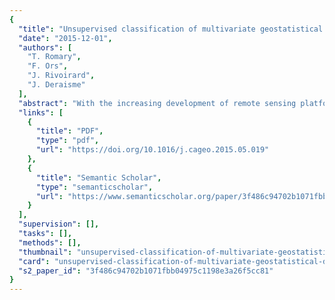 ```yaml
---
{
  "title": "Unsupervised classification of multivariate geostatistical data: Two algorithms",
  "date": "2015-12-01",
  "authors": [
    "T. Romary",
    "F. Ors",
    "J. Rivoirard",
    "J. Deraisme"
  ],
  "abstract": "With the increasing development of remote sensing platforms and the evolution of sampling facilities in mining and oil industry, spatial datasets are becoming increasingly large, inform a growing number of variables and cover wider and wider areas. Therefore, it is often necessary to split the domain of study to account for radically different behaviors of the natural phenomenon over the domain and to simplify the subsequent modeling step. The definition of these areas can be seen as a problem of unsupervised classification, or clustering, where we try to divide the domain into homogeneous domains with respect to the values taken by the variables in hand. The application of classical clustering methods, designed for independent observations, does not ensure the spatial coherence of the resulting classes. Image segmentation methods, based on e.g. Markov random fields, are not adapted to irregularly sampled data. Other existing approaches, based on mixtures of Gaussian random functions estimated via the expectation-maximization algorithm, are limited to reasonable sample sizes and a small number of variables. In this work, we propose two algorithms based on adaptations of classical algorithms to multivariate geostatistical data. Both algorithms are model free and can handle large volumes of multivariate, irregularly spaced data. The first one proceeds by agglomerative hierarchical clustering. The spatial coherence is ensured by a proximity condition imposed for two clusters to merge. This proximity condition relies on a graph organizing the data in the coordinates space. The hierarchical algorithm can then be seen as a graph-partitioning algorithm. Following this interpretation, a spatial version of the spectral clustering algorithm is also proposed. The performances of both algorithms are assessed on toy examples and a mining dataset.",
  "links": [
    {
      "title": "PDF",
      "type": "pdf",
      "url": "https://doi.org/10.1016/j.cageo.2015.05.019"
    },
    {
      "title": "Semantic Scholar",
      "type": "semanticscholar",
      "url": "https://www.semanticscholar.org/paper/3f486c94702b1071fbb04975c1198e3a26f5cc81"
    }
  ],
  "supervision": [],
  "tasks": [],
  "methods": [],
  "thumbnail": "unsupervised-classification-of-multivariate-geostatistical-data-two-algorithms-thumb.jpg",
  "card": "unsupervised-classification-of-multivariate-geostatistical-data-two-algorithms-card.jpg",
  "s2_paper_id": "3f486c94702b1071fbb04975c1198e3a26f5cc81"
}
---
```


